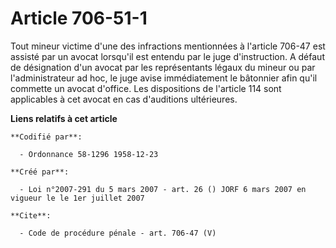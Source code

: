 # Article 706-51-1

Tout mineur victime d'une des infractions mentionnées à l'article 706-47 est assisté par un avocat lorsqu'il est entendu par
le juge d'instruction. A défaut de désignation d'un avocat par les représentants légaux du mineur ou par l'administrateur ad
hoc, le juge avise immédiatement le bâtonnier afin qu'il commette un avocat d'office. Les dispositions de l'article 114 sont
applicables à cet avocat en cas d'auditions ultérieures.

**Liens relatifs à cet article**

	**Codifié par**:

	  - Ordonnance 58-1296 1958-12-23

	**Créé par**:

	  - Loi n°2007-291 du 5 mars 2007 - art. 26 () JORF 6 mars 2007 en vigueur le le 1er juillet 2007

	**Cite**:

	  - Code de procédure pénale - art. 706-47 (V)
